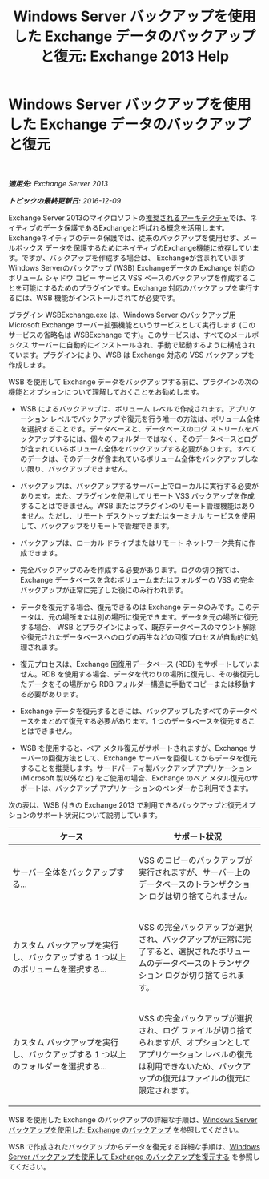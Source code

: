 ﻿---
title: 'Windows Server バックアップを使用した Exchange データのバックアップと復元: Exchange 2013 Help'
TOCTitle: Windows Server バックアップを使用した Exchange データのバックアップと復元
ms:assetid: 0fac891a-5713-42b6-afd5-c91b2b88f966
ms:mtpsurl: https://technet.microsoft.com/ja-jp/library/Dd876851(v=EXCHG.150)
ms:contentKeyID: 48269177
ms.date: 05/23/2018
mtps_version: v=EXCHG.150
ms.translationtype: MT
---

# Windows Server バックアップを使用した Exchange データのバックアップと復元

 

_**適用先:** Exchange Server 2013_

_**トピックの最終更新日:** 2016-12-09_

Exchange Server 2013のマイクロソフトの[推奨されるアーキテクチャ](https://blogs.technet.com/b/exchange/archive/2014/04/21/the-preferred-architecture.aspx)では、ネイティブのデータ保護であるExchangeと呼ばれる概念を活用します。Exchangeネイティブのデータ保護では、従来のバックアップを使用せず、メールボックス データを保護するためにネイティブのExchange機能に依存しています。ですが、バックアップを作成する場合は、 Exchangeが含まれていますWindows Serverのバックアップ (WSB) Exchangeデータの Exchange 対応のボリューム シャドウ コピー サービス VSS ベースのバックアップを作成することを可能にするためのプラグインです。Exchange 対応のバックアップを実行するには、WSB 機能がインストールされてが必要です。

プラグイン WSBExchange.exe は、Windows Server のバックアップ用 Microsoft Exchange サーバー拡張機能というサービスとして実行します (このサービスの省略名は WSBExchange です)。このサービスは、すべてのメールボックス サーバーに自動的にインストールされ、手動で起動するように構成されています。プラグインにより、WSB は Exchange 対応の VSS バックアップを作成します。

WSB を使用して Exchange データをバックアップする前に、プラグインの次の機能とオプションについて理解しておくことをお勧めします。

  - WSB によるバックアップは、ボリューム レベルで作成されます。アプリケーション レベルでバックアップや復元を行う唯一の方法は、ボリューム全体を選択することです。データベースと、データベースのログ ストリームをバックアップするには、個々のフォルダーではなく、そのデータベースとログが含まれているボリューム全体をバックアップする必要があります。すべてのデータは、そのデータが含まれているボリューム全体をバックアップしない限り、バックアップできません。

  - バックアップは、バックアップするサーバー上でローカルに実行する必要があります。また、プラグインを使用してリモート VSS バックアップを作成することはできません。WSB またはプラグインのリモート管理機能はありません。ただし、リモート デスクトップまたはターミナル サービスを使用して、バックアップをリモートで管理できます。

  - バックアップは、ローカル ドライブまたはリモート ネットワーク共有に作成できます。

  - 完全バックアップのみを作成する必要があります。ログの切り捨ては、Exchange データベースを含むボリュームまたはフォルダーの VSS の完全バックアップが正常に完了した後にのみ行われます。

  - データを復元する場合、復元できるのは Exchange データのみです。このデータは、元の場所または別の場所に復元できます。データを元の場所に復元する場合、 WSB とプラグインによって、既存データベースのマウント解除や復元されたデータベースへのログの再生などの回復プロセスが自動的に処理されます。

  - 復元プロセスは、Exchange 回復用データベース (RDB) をサポートしていません。RDB を使用する場合、データを代わりの場所に復元し、その後復元したデータをその場所から RDB フォルダー構造に手動でコピーまたは移動する必要があります。

  - Exchange データを復元するときには、バックアップしたすべてのデータベースをまとめて復元する必要があります。1 つのデータベースを復元することはできません。

  - WSB を使用すると、ベア メタル復元がサポートされますが、Exchange サーバーの回復方法として、Exchange サーバーを回復してからデータを復元することを推奨します。サードパーティ製バックアップ アプリケーション (Microsoft 製以外など) をご使用の場合、Exchange のベア メタル復元のサポートは、バックアップ アプリケーションのベンダーから利用できます。

次の表は、WSB 付きの Exchange 2013 で利用できるバックアップと復元オプションのサポート状況について説明しています。


<table>
<colgroup>
<col style="width: 50%" />
<col style="width: 50%" />
</colgroup>
<thead>
<tr class="header">
<th>ケース</th>
<th>サポート状況</th>
</tr>
</thead>
<tbody>
<tr class="odd">
<td><p>サーバー全体をバックアップする...</p></td>
<td><p>VSS のコピーのバックアップが実行されますが、サーバー上のデータベースのトランザクション ログは切り捨てられません。</p></td>
</tr>
<tr class="even">
<td><p>カスタム バックアップを実行し、バックアップする 1 つ以上のボリュームを選択する...</p></td>
<td><p>VSS の完全バックアップが選択され、バックアップが正常に完了すると、選択されたボリュームのデータベースのトランザクション ログが切り捨てられます。</p></td>
</tr>
<tr class="odd">
<td><p>カスタム バックアップを実行し、バックアップする 1 つ以上のフォルダーを選択する...</p></td>
<td><p>VSS の完全バックアップが選択され、ログ ファイルが切り捨てられますが、オプションとしてアプリケーション レベルの復元は利用できないため、バックアップの復元はファイルの復元に限定されます。</p></td>
</tr>
</tbody>
</table>


WSB を使用した Exchange のバックアップの詳細な手順は、[Windows Server バックアップを使用した Exchange のバックアップ](use-windows-server-backup-to-back-up-exchange-exchange-2013-help.md) を参照してください。

WSB で作成されたバックアップからデータを復元する詳細な手順は、[Windows Server バックアップを使用して Exchange のバックアップを復元する](use-windows-server-backup-to-restore-a-backup-of-exchange-exchange-2013-help.md) を参照してください。

